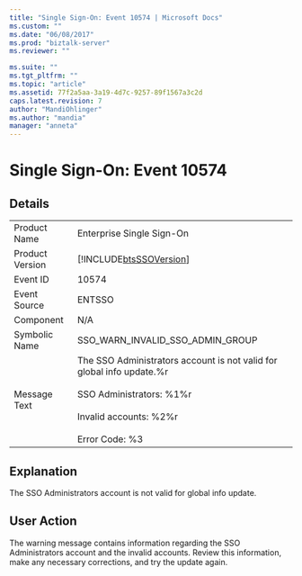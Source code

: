 ```yaml
---
title: "Single Sign-On: Event 10574 | Microsoft Docs"
ms.custom: ""
ms.date: "06/08/2017"
ms.prod: "biztalk-server"
ms.reviewer: ""

ms.suite: ""
ms.tgt_pltfrm: ""
ms.topic: "article"
ms.assetid: 77f2a5aa-3a19-4d7c-9257-89f1567a3c2d
caps.latest.revision: 7
author: "MandiOhlinger"
ms.author: "mandia"
manager: "anneta"
---
```

# Single Sign-On: Event 10574
## Details  
  
|                 |                                                                                                                                                                          |
|-----------------|--------------------------------------------------------------------------------------------------------------------------------------------------------------------------|
|  Product Name   |                                                                        Enterprise Single Sign-On                                                                         |
| Product Version |                                                        [!INCLUDE[btsSSOVersion](../includes/btsssoversion-md.md)]                                                        |
|    Event ID     |                                                                                  10574                                                                                   |
|  Event Source   |                                                                                  ENTSSO                                                                                  |
|    Component    |                                                                                   N/A                                                                                    |
|  Symbolic Name  |                                                                     SSO_WARN_INVALID_SSO_ADMIN_GROUP                                                                     |
|  Message Text   | The SSO Administrators account is not valid for global info update.%r<br /><br /> SSO Administrators: %1%r<br /><br /> Invalid accounts: %2%r<br /><br /> Error Code: %3 |
  
## Explanation  
 The SSO Administrators account is not valid for global info update.  
  
## User Action  
 The warning message contains information regarding the SSO Administrators account and the invalid accounts. Review this information, make any necessary corrections, and try the update again.